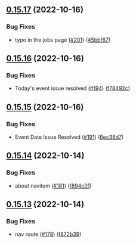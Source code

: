## [0.15.17](https://github.com/thecyberworld/thecyberhub.org/compare/v0.15.16...v0.15.17) (2022-10-16)


### Bug Fixes

* typo in the jobs page ([#201](https://github.com/thecyberworld/thecyberhub.org/issues/201)) ([45bbf67](https://github.com/thecyberworld/thecyberhub.org/commit/45bbf674ea5c7b3958dc93e2ea4f2eb3a5af4afe))



## [0.15.16](https://github.com/thecyberworld/thecyberhub.org/compare/v0.15.15...v0.15.16) (2022-10-16)


### Bug Fixes

* Today's event issue resolved ([#194](https://github.com/thecyberworld/thecyberhub.org/issues/194)) ([f78492c](https://github.com/thecyberworld/thecyberhub.org/commit/f78492c8e8648f826879ea134ed340da9b4e2955))



## [0.15.15](https://github.com/thecyberworld/thecyberhub.org/compare/v0.15.14...v0.15.15) (2022-10-16)


### Bug Fixes

* Event Date Issue Resolved ([#191](https://github.com/thecyberworld/thecyberhub.org/issues/191)) ([6ec38d7](https://github.com/thecyberworld/thecyberhub.org/commit/6ec38d7d083d923ed7607bd24eaff1055e0d9d97))



## [0.15.14](https://github.com/thecyberworld/thecyberhub.org/compare/v0.15.13...v0.15.14) (2022-10-14)


### Bug Fixes

* about navitem ([#181](https://github.com/thecyberworld/thecyberhub.org/issues/181)) ([f894c01](https://github.com/thecyberworld/thecyberhub.org/commit/f894c0133becb0c776a566d56e0946ac954082ea))



## [0.15.13](https://github.com/thecyberworld/thecyberhub.org/compare/v0.15.12...v0.15.13) (2022-10-14)


### Bug Fixes

* nav route ([#178](https://github.com/thecyberworld/thecyberhub.org/issues/178)) ([f872b39](https://github.com/thecyberworld/thecyberhub.org/commit/f872b39653aa4aaa68b0145a4577ed451aa979af))



